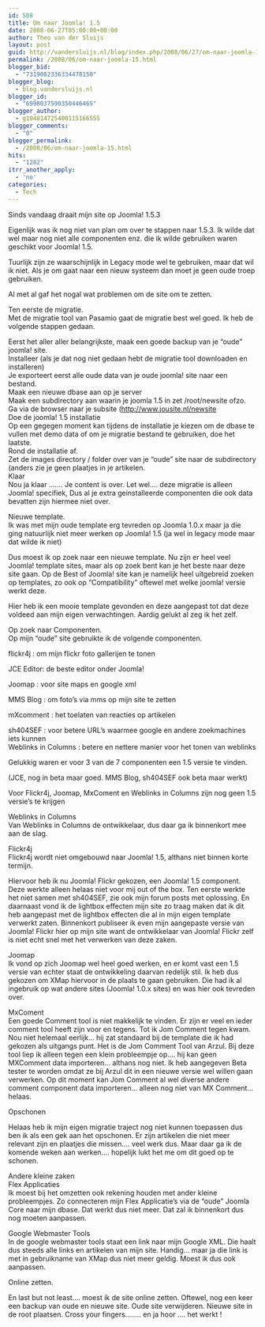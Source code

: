 ```yaml
---
id: 508
title: Om naar Joomla! 1.5
date: 2008-06-27T05:00:00+00:00
author: Theo van der Sluijs
layout: post
guid: http://vandersluijs.nl/blog/index.php/2008/06/27/om-naar-joomla-15/
permalink: /2008/06/om-naar-joomla-15.html
blogger_bid:
  - "7319082336334478150"
blogger_blog:
  - blog.vandersluijs.nl
blogger_id:
  - "6998037590350446465"
blogger_author:
  - g104814725400115166555
blogger_comments:
  - "0"
blogger_permalink:
  - /2008/06/om-naar-joomla-15.html
hits:
  - "1282"
itrr_another_apply:
  - 'no'
categories:
  - Tech
---
```

Sinds vandaag draait mijn site op Joomla! 1.5.3

Eigenlijk was ik nog niet van plan om over te stappen naar 1.5.3. Ik wilde dat wel maar nog niet alle componenten enz. die ik wilde gebruiken waren geschikt voor Joomla! 1.5.

Tuurlijk zijn ze waarschijnlijk in Legacy mode wel te gebruiken, maar dat wil ik niet. Als je om gaat naar een nieuw systeem dan moet je geen oude troep gebruiken.

Al met al gaf het nogal wat problemen om de site om te zetten.

Ten eerste de migratie.  
Met de migratie tool van Pasamio gaat de migratie best wel goed. Ik heb de volgende stappen gedaan.

Eerst het aller aller belangrijkste, maak een goede backup van je “oude” joomla! site.  
Installeer (als je dat nog niet gedaan hebt de migratie tool downloaden en installeren)  
Je exporteert eerst alle oude data van je oude joomla! site naar een bestand.  
Maak een nieuwe dbase aan op je server  
Maak een subdirectory aan waarin je joomla 1.5 in zet /root/newsite ofzo.  
Ga via de browser naar je subsite (<http://www.jousite.nl/newsite>  
Doe de joomla! 1.5 installatie  
Op een gegegen moment kan tijdens de installatie je kiezen om de dbase te vullen met demo data of om je migratie bestand te gebruiken, doe het laatste.  
Rond de installatie af.  
Zet de images directory / folder over van je “oude” site naar de subdirectory (anders zie je geen plaatjes in je artikelen.  
Klaar  
Nou ja klaar ……. Je content is over. Let wel…. deze migratie is alleen Joomla! specifiek, Dus al je extra geinstalleerde componenten die ook data bevatten zijn hiermee niet over.

Nieuwe template.   
Ik was met mijn oude template erg tevreden op Joomla 1.0.x maar ja die ging natuurlijk niet meer werken op Joomla! 1.5 (ja wel in legacy mode maar dat wilde ik niet)

Dus moest ik op zoek naar een nieuwe template. Nu zijn er heel veel Joomla! template sites, maar als op zoek bent kan je het beste naar deze site gaan. Op de Best of Joomla! site kan je namelijk heel uitgebreid zoeken op templates, zo ook op “Compatibility” oftewel met welke joomla! versie werkt deze.

Hier heb ik een mooie template gevonden en deze aangepast tot dat deze voldeed aan mijn eigen verwachtingen. Aardig gelukt al zeg ik het zelf.

Op zoek naar Componenten.  
Op mijn “oude” site gebruikte ik de volgende componenten.

flickr4j : om mijn flickr foto gallerijen te tonen

JCE Editor: de beste editor onder Joomla!

Joomap : voor site maps en google xml

MMS Blog : om foto’s via mms op mijn site te zetten

mXcomment : het toelaten van reacties op artikelen

sh404SEF : voor betere URL’s waarmee google en andere zoekmachines iets kunnen  
Weblinks in Columns : betere en nettere manier voor het tonen van weblinks

Gelukkig waren er voor 3 van de 7 componenten een 1.5 versie te vinden.

(JCE, nog in beta maar goed. MMS Blog, sh404SEF ook beta maar werkt)

Voor Flickr4j, Joomap, MxComent en Weblinks in Columns zijn nog geen 1.5 versie’s te krijgen

Weblinks in Columns  
Van Weblinks in Columns de ontwikkelaar, dus daar ga ik binnenkort mee aan de slag.

Flickr4j   
Flickr4j wordt niet omgebouwd naar Joomla! 1.5, althans niet binnen korte termijn.

Hiervoor heb ik nu Joomla! Flickr gekozen, een Joomla! 1.5 component. Deze werkte alleen helaas niet voor mij out of the box. Ten eerste werkte het niet samen met sh404SEF, zie ook mijn forum posts met oplossing. En daarnaast vond ik de lightbox effecten mijn site zo traag maken dat ik dit heb aangepast met de lightbox effecten die al in mijn eigen template verwerkt zaten. Binnenkort publiseer ik even mijn aangepaste versie van Joomla! Flickr hier op mijn site want de ontwikkelaar van Joomla! Flickr zelf is niet echt snel met het verwerken van deze zaken.

Joomap  
Ik vond op zich Joomap wel heel goed werken, en er komt vast een 1.5 versie van echter staat de ontwikkeling daarvan redelijk stil. Ik heb dus gekozen om XMap hiervoor in de plaats te gaan gebruiken. Die had ik al ingebruik op wat andere sites (Joomla! 1.0.x sites) en was hier ook tevreden over.

MxComent  
Een goede Comment tool is niet makkelijk te vinden. Er zijn er veel en ieder comment tool heeft zijn voor en tegens. Tot ik Jom Comment tegen kwam. Nou niet helemaal eerlijk… hij zat standaard bij de template die ik had gekozen als uitgangs punt. Het is de Jom Comment Tool van Arzul. Bij deze tool liep ik alleen tegen een klein probleempje op…. hij kan geen MXComment data importeren… althans nog niet. Ik heb aangegeven Beta tester te worden omdat ze bij Arzul dit in een nieuwe versie wel willen gaan verwerken. Op dit moment kan Jom Comment al wel diverse andere comment component data importeren… alleen nog niet van MX Comment… helaas.

Opschonen 

Helaas heb ik mijn eigen migratie traject nog niet kunnen toepassen dus ben ik als een gek aan het opschonen. Er zijn artikelen die niet meer relevant zijn en plaatjes die missen…. veel werk dus. Maar daar ga ik de komende weken aan werken…. hopelijk lukt het me om dit goed op te schonen.

Andere kleine zaken   
Flex Applicaties  
Ik moest bij het omzetten ook rekening houden met ander kleine probleempjes. Zo connecteren mijn Flex Applicatie’s via de “oude” Joomla Core naar mijn dbase. Dat werkt dus niet meer. Dat zal ik binnenkort dus nog moeten aanpassen.

Google Webmaster Tools  
In de google webmaster tools staat een link naar mijn Google XML. Die haalt dus steeds alle links en artikelen van mijn site. Handig… maar ja die link is met in gebruikname van XMap dus niet meer geldig. Moest ik dus ook aanpassen.

Online zetten. 

En last but not least…. moest ik de site online zetten. Oftewel, nog een keer een backup van oude en nieuwe site. Oude site verwijderen. Nieuwe site in de root plaatsen. Cross your fingers…….. en ja hoor …. het werkt !